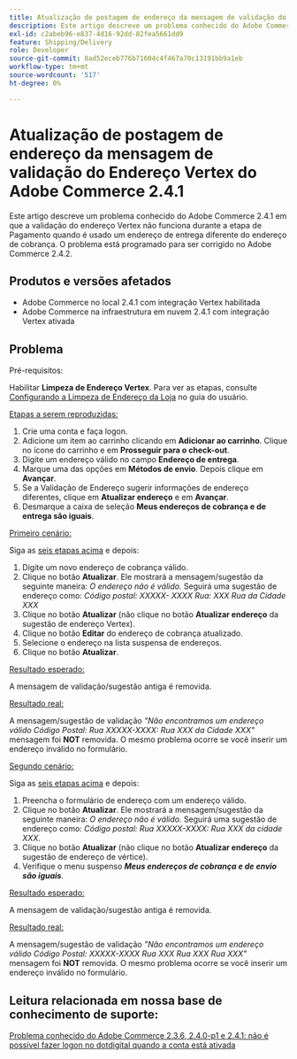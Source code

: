 ```yaml
---
title: Atualização de postagem de endereço da mensagem de validação do Endereço Vertex do Adobe Commerce 2.4.1
description: Este artigo descreve um problema conhecido do Adobe Commerce 2.4.1 em que a validação do endereço Vertex não funciona durante a etapa de Pagamento quando é usado um endereço de entrega diferente do endereço de cobrança. O problema está programado para ser corrigido no Adobe Commerce 2.4.2.
exl-id: c2abeb96-e837-4d16-92dd-82fea5661dd9
feature: Shipping/Delivery
role: Developer
source-git-commit: 0ad52eceb776b71604c4f467a70c13191bb9a1eb
workflow-type: tm+mt
source-wordcount: '517'
ht-degree: 0%

---
```


# Atualização de postagem de endereço da mensagem de validação do Endereço Vertex do Adobe Commerce 2.4.1

Este artigo descreve um problema conhecido do Adobe Commerce 2.4.1 em que a validação do endereço Vertex não funciona durante a etapa de Pagamento quando é usado um endereço de entrega diferente do endereço de cobrança. O problema está programado para ser corrigido no Adobe Commerce 2.4.2.

## Produtos e versões afetados

* Adobe Commerce no local 2.4.1 com integração Vertex habilitada
* Adobe Commerce na infraestrutura em nuvem 2.4.1 com integração Vertex ativada

## Problema

Pré-requisitos:

Habilitar **Limpeza de Endereço Vertex**. Para ver as etapas, consulte [Configurando a Limpeza de Endereço da Loja](https://experienceleague.adobe.com/docs/commerce-knowledge-base/kb/troubleshooting/miscellaneous/vertex-address-cleansing-different-addresses-not-allowed.html) no guia do usuário.

<u>Etapas a serem reproduzidas:</u>

1. Crie uma conta e faça logon.
1. Adicione um item ao carrinho clicando em **Adicionar ao carrinho**. Clique no ícone do carrinho e em **Prosseguir para o check-out**.
1. Digite um endereço válido no campo **Endereço de entrega**.
1. Marque uma das opções em **Métodos de envio**. Depois clique em **Avançar**.
1. Se a Validação de Endereço sugerir informações de endereço diferentes, clique em **Atualizar endereço** e em **Avançar**.
1. Desmarque a caixa de seleção **Meus endereços de cobrança e de entrega são iguais**.

<u>Primeiro cenário:</u>

Siga as [seis etapas acima](/help/troubleshooting/miscellaneous/magento-2-4-1-vertex-address-validation-message-post-address-update.md#first_sixth) e depois:

1. Digite um novo endereço de cobrança válido.
1. Clique no botão **Atualizar**. Ele mostrará a mensagem/sugestão da seguinte maneira: *O endereço não é válido.* Seguirá uma sugestão de endereço como: *Código postal: XXXXX- XXXX Rua: XXX Rua da Cidade XXX*
1. Clique no botão **Atualizar** (não clique no botão **Atualizar endereço** da sugestão de endereço Vertex).
1. Clique no botão **Editar** do endereço de cobrança atualizado.
1. Selecione o endereço na lista suspensa de endereços.
1. Clique no botão **Atualizar**.

<u>Resultado esperado:</u>

A mensagem de validação/sugestão antiga é removida.

<u>Resultado real:</u>

A mensagem/sugestão de validação *&quot;Não encontramos um endereço válido Código Postal: Rua XXXXX-XXXX: Rua XXX da Cidade XXX&quot;* mensagem foi **NOT** removida. O mesmo problema ocorre se você inserir um endereço inválido no formulário.

<u>Segundo cenário:</u>

Siga as [seis etapas acima](/help/troubleshooting/miscellaneous/magento-2-4-1-vertex-address-validation-message-post-address-update.md#first_sixth) e depois:

1. Preencha o formulário de endereço com um endereço válido.
1. Clique no botão **Atualizar**. Ele mostrará a mensagem/sugestão da seguinte maneira: *O endereço não é válido.* Seguirá uma sugestão de endereço como: *Código postal: Rua XXXXX-XXXX: Rua XXX da cidade XXX*.
1. Clique no botão **Atualizar** (não clique no botão **Atualizar endereço** da sugestão de endereço de vértice).
1. Verifique o menu suspenso ***Meus endereços de cobrança e de envio são iguais***.

<u>Resultado esperado:</u>

A mensagem de validação/sugestão antiga é removida.

<u>Resultado real:</u>

A mensagem/sugestão de validação *&quot;Não encontramos um endereço válido Código Postal: XXXXX-XXXX Rua XXX Rua XXX Rua XXX&quot;* mensagem foi **NOT** removida. O mesmo problema ocorre se você inserir um endereço inválido no formulário.

## Leitura relacionada em nossa base de conhecimento de suporte:

[Problema conhecido do Adobe Commerce 2.3.6, 2.4.0-p1 e 2.4.1: não é possível fazer logon no dotdigital quando a conta está ativada](/help/troubleshooting/miscellaneous/magento-2-3-6-2-4-0-p1-2-4-1-known-issue-dotdigital-login.md)
